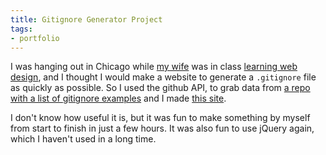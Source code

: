 ```yaml
---
title: Gitignore Generator Project
tags:
- portfolio
---
```


I was hanging out in Chicago while [my wife](https://twitter.com/bec_bec1) was in class [learning web design](http://www.rebeccadianeharris.com/getting-started-with-design/), and I thought I would make a website to generate a `.gitignore` file as quickly as possible. So I used the github API, to grab data from [a repo with a list of gitignore examples](https://github.com/github/gitignore) and I made [this site](http://www.adamwadeharris.com/gitignore-generator/).

I don't know how useful it is, but it was fun to make something by myself from start to finish in just a few hours. It was also fun to use jQuery again, which I haven't used in a long time.
